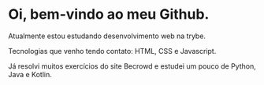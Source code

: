 # Oi, bem-vindo ao meu Github.

Atualmente estou estudando desenvolvimento web na trybe.

Tecnologias que venho tendo contato: HTML, CSS e Javascript.

Já resolvi muitos exercícios do site Becrowd e estudei um pouco de Python, Java e Kotlin.
